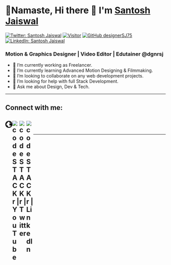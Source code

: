 # 🙏Namaste, Hi there 👋 I'm [Santosh Jaiswal](https://instagram.com/dgnrsj)
[![Twitter: Santosh Jaiswal](https://img.shields.io/twitter/follow/dgnrsj?style=social)](https://twitter.com//dgnrsj)
[![Visitor](https://visitor-badge.laobi.icu/badge?page_id=designerSJ75.designerSJ75)](https://github.com/designerSJ75)
[![GitHub designerSJ75](https://img.shields.io/github/followers/designerSJ75?label=follow&style=social)](https://github.com/designerSJ75)
[![LinkedIn: Santosh Jaiswal](https://img.shields.io/badge/SantoshJaiswal-blue?style=flat-square&logo=Linkedin&logoColor=white&link=https://www.linkedin.com/in/dgnrsj/)](https://www.linkedin.com/in/dgnrsj/)

### Motion & Graphics Designer | Video Editor | Edutainer @dgnrsj
- 🔭 I’m currently working as Freelancer.
- 🌱 I’m currently learning Advanced Motion Designing & Filmmaking.
- 👯 I’m looking to collaborate on any web development projects.
- 🤔 I’m looking for help with full Stack Development.
- 💬 Ask me about Design, Dev & Tech.
---
## Connect with me:

[<img align="left" alt="codeSTACKr.com" width="22px" src="https://raw.githubusercontent.com/iconic/open-iconic/master/svg/globe.svg" />][website]
[<img align="left" alt="codeSTACKr | YouTube" width="22px" src="https://cdn.jsdelivr.net/npm/simple-icons@v3/icons/youtube.svg" />][youtube]
[<img align="left" alt="codeSTACKr | Twitter" width="22px" src="https://cdn.jsdelivr.net/npm/simple-icons@v3/icons/twitter.svg" />][twitter]
[<img align="left" alt="codeSTACKr | LinkedIn" width="22px" src="https://cdn.jsdelivr.net/npm/simple-icons@v3/icons/linkedin.svg" />][linkedin]
<br />
---
[website]: https://SantoshJaiswal.com.np
[twitter]: https://twitter.com/dgnrsj
[youtube]: https://youtube.com/SantoshJaiswal
[linkedin]: https://linkedin.com/in/dgnrsj
---
<!--
**designerSJ75/designerSJ75** is a ✨ _special_ ✨ repository because its `README.md` (this file) appears on your GitHub profile.

Here are some ideas to get you started:

- 🔭 I’m currently working on ...
- 🌱 I’m currently learning ...
- 👯 I’m looking to collaborate on ...
- 🤔 I’m looking for help with ...
- 💬 Ask me about ...
- 📫 How to reach me: ...
- 😄 Pronouns: ...
- ⚡ Fun fact: ...
-->

